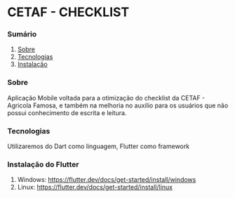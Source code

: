 # CETAF - CHECKLIST 

### Sumário
1. [Sobre](#Sobre)
2. [Tecnologias](#Tecnologias)
3. [Instalação](#Instalação)

### Sobre
Aplicação Mobile voltada para a otimização do checklist da CETAF - Agricola Famosa, e também na melhoria no auxilio para os usuários que não possui conhecimento de escrita e leitura. 

### Tecnologias
Utilizaremos do Dart como linguagem, Flutter como framework

### Instalação do Flutter
1. Windows: https://flutter.dev/docs/get-started/install/windows
2. Linux: https://flutter.dev/docs/get-started/install/linux
